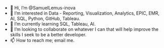 - 👋 Hi, I’m @SamuelLemus-inova
- 👀 I’m interested in Data - Reporting, Visualization, Analytics, EPIC, EMR, AI, SQL, Python, GitHub, Tableau.
- 🌱 I’m currently learning SQL, Tableau, AI.
- 💞️ I’m looking to collaborate on whatever I can that will help improve the skills I seek to be a better developer.
- 📫 How to reach me; email me.

<!---
SamuelLemus-inova/SamuelLemus-inova is a ✨ special ✨ repository because its `README.md` (this file) appears on your GitHub profile.
You can click the Preview link to take a look at your changes.
--->
